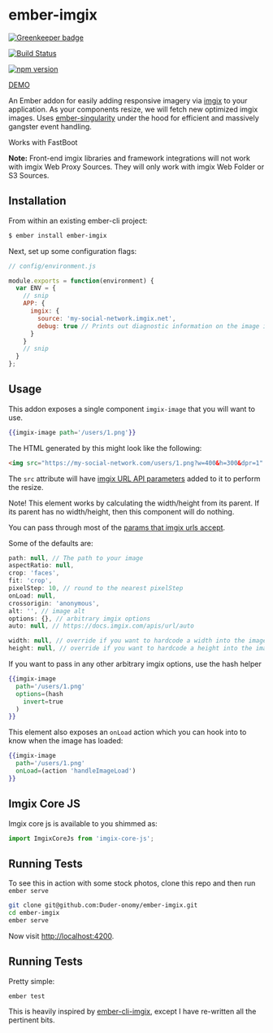 # ember-imgix

[![Greenkeeper badge](https://badges.greenkeeper.io/Duder-onomy/ember-imgix.svg)](https://greenkeeper.io/)

[![Build Status](https://travis-ci.org/Duder-onomy/ember-imgix.svg?branch=master)](https://travis-ci.org/Duder-onomy/ember-imgix)

[![npm version](https://badge.fury.io/js/ember-imgix.svg)](https://badge.fury.io/js/ember-imgix)

[DEMO](https://duder-onomy.github.io/ember-imgix/)

An Ember addon for easily adding responsive imagery via [imgix](https://www.imgix.com) to your application.
As your components resize, we will fetch new optimized imgix images.
Uses [ember-singularity](https://github.com/trentmwillis/ember-singularity) under the hood for efficient and massively gangster event handling.

Works with FastBoot

**Note:** Front-end imgix libraries and framework integrations will not work with imgix Web Proxy Sources. They will only work with imgix Web Folder or S3 Sources.

## Installation

From within an existing ember-cli project:

```bash
$ ember install ember-imgix
```

Next, set up some configuration flags:

```javascript
// config/environment.js

module.exports = function(environment) {
  var ENV = {
    // snip
    APP: {
      imgix: {
        source: 'my-social-network.imgix.net',
        debug: true // Prints out diagnostic information on the image itself. Turn off in production.
      }
    }
    // snip
  }
};
```

## Usage

This addon exposes a single component `imgix-image` that you will want to use.

```hbs
{{imgix-image path='/users/1.png'}}
```

The HTML generated by this might look like the following:

```html
<img src="https://my-social-network.com/users/1.png?w=400&h=300&dpr=1" >
```

The `src` attribute will have [imgix URL API parameters](https://www.imgix.com/docs/reference) added to it to perform the resize.

Note! This element works by calculating the width/height from its parent. If its parent has no width/height, then this component will do nothing.

You can pass through most of the [params that imgix urls accept](https://docs.imgix.com/apis/url).

Some of the defaults are:

```javascript
path: null, // The path to your image
aspectRatio: null,
crop: 'faces',
fit: 'crop',
pixelStep: 10, // round to the nearest pixelStep
onLoad: null,
crossorigin: 'anonymous',
alt: '', // image alt
options: {}, // arbitrary imgix options
auto: null, // https://docs.imgix.com/apis/url/auto

width: null, // override if you want to hardcode a width into the image
height: null, // override if you want to hardcode a height into the image
```

If you want to pass in any other arbitrary imgix options, use the hash helper
```hbs
{{imgix-image
  path='/users/1.png'
  options=(hash
    invert=true
  )
}}
```

This element also exposes an `onLoad` action which you can hook into to know when the image has loaded:

```hbs
{{imgix-image
  path='/users/1.png'
  onLoad=(action 'handleImageLoad')
}}
```

## Imgix Core JS

Imgix core js is available to you shimmed as:

```javascript
import ImgixCoreJs from 'imgix-core-js';
```

## Running Tests

To see this in action with some stock photos, clone this repo and then run `ember serve`

```bash
git clone git@github.com:Duder-onomy/ember-imgix.git
cd ember-imgix
ember serve
```

Now visit [http://localhost:4200](http://localhost:4200).

## Running Tests

Pretty simple:

```base
ember test
```

This is heavily inspired by [ember-cli-imgix](https://github.com/imgix/ember-cli-imgix), except I have re-written all the pertinent bits.
